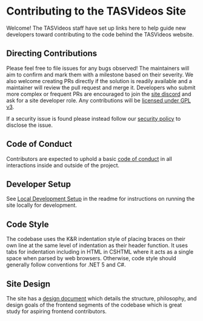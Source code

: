 # Contributing to the TASVideos Site

Welcome! The TASVideos staff have set up links here to help guide new developers toward contributing to the code behind the TASVideos website.

## Directing Contributions

Please feel free to file issues for any bugs observed! The maintainers will aim to confirm and mark them with a milestone based on their severity. We also welcome creating PRs directly if the solution is readily available and a maintainer will review the pull request and merge it. Developers who submit more complex or frequent PRs are encouraged to join the [site discord](http://tasvideos.org/DiscordServer.html) and ask for a site developer role. Any contributions will be [licensed under GPL v3](LICENSE).

If a security issue is found please instead follow our [security policy](SECURITY.md) to disclose the issue.

## Code of Conduct

Contributors are expected to uphold a basic [code of conduct](CODE_OF_CONDUCT.md) in all interactions inside and outside of the project.

## Developer Setup

See [Local Development Setup](wiki/Local-Development-Setup) in the readme for instructions on running the site locally for development.

## Code Style

The codebase uses the K&R indentation style of placing braces on their own line at the same level of indentation as their header function. It uses tabs for indentation including in HTML in CSHTML where it acts as a single space when parsed by web browsers. Otherwise, code style should generally follow conventions for .NET 5 and C#.

## Site Design

The site has a [design document](DESIGN-SPEC.md) which details the structure, philosophy, and design goals of the frontend segments of the codebase which is great study for aspiring frontend contributors.
